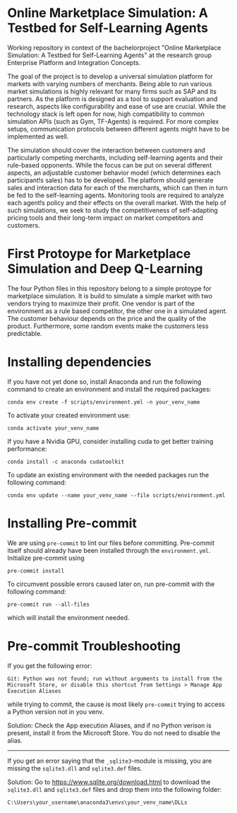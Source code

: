 # Online Marketplace Simulation: A Testbed for Self-Learning Agents
Working repository in context of the bachelorproject "Online Marketplace Simulation: A Testbed for Self-Learning Agents" at the research group Enterprise Platform and Integration Concepts.

The goal of the project is to develop a universal simulation platform for markets with varying numbers of merchants. Being able to run various market simulations is highly relevant for many firms such as SAP and its partners. As the platform is designed as a tool to support evaluation and research, aspects like configurability and ease of use are crucial. While the technology stack is left open for now, high compatibility to common simulation APIs (such as Gym, TF-Agents) is required.
For more complex setups, communication protocols between different agents might have to be implemented as well.

The simulation should cover the interaction between customers and particularly competing merchants, including self-learning agents and their rule-based opponents. While the focus can be put on several different aspects, an adjustable customer behavior model (which determines each participant!s sales) has to be developed. The platform should generate sales and interaction data for each of the merchants, which can then in turn be fed to the self-learning agents. Monitoring tools are required to analyze each agent!s policy and their effects on the overall market. With the help of such simulations, we seek to study the competitiveness of self-adapting pricing tools and their long-term impact on market competitors and customers.

# First Protoype for Marketplace Simulation and Deep Q-Learning
The four Python files in this repository belong to a simple protoype for marketplace simulation. It is build to simulate a simple market with two vendors trying to maximize their profit. One vendor is part of the environment as a rule based competitor, the other one in a simulated agent. The customer behaviour depends on the price and the quality of the product. Furthermore, some random events make the customers less predictable.

# Installing dependencies 

If you have not yet done so, install Anaconda and run the following command to create an environment and install the required packages:
```console
conda env create -f scripts/environment.yml -n your_venv_name
```
To activate your created environment use:
```console
conda activate your_venv_name
```

If you have a Nvidia GPU, consider installing cuda to get better training performance:
```console
conda install -c anaconda cudatoolkit
```

To update an existing environment with the needed packages run the following command:
```console
conda env update --name your_venv_name --file scripts/environment.yml
```

# Installing Pre-commit
We are using `pre-commit` to lint our files before committing. Pre-commit itself should already have been installed through the `environment.yml`. Initialize pre-commit using
```console
pre-commit install
```
To circumvent possible errors caused later on, run pre-commit with the following command:
```console
pre-commit run --all-files
```
which will install the environment needed.

# Pre-commit Troubleshooting
If you get the following error:

```console
Git: Python was not found; run without arguments to install from the Microsoft Store, or disable this shortcut from Settings > Manage App Execution Aliases
```

while trying to commit, the cause is most likely `pre-commit` trying to access a Python version not in you venv.

Solution: Check the App execution Aliases, and if no Python verison is present, install it from the Microsoft Store. You do not need to disable the alias.

---

If you get an error saying that the `_sqlite3`-module is missing, you are missing the `sqlite3.dll` and `sqlite3.def` files.

Solution: Go to https://www.sqlite.org/download.html to download the `sqlite3.dll` and `sqlite3.def` files and drop them into the following folder:
```console
C:\Users\your_username\anaconda3\envs\your_venv_name\DLLs
```
